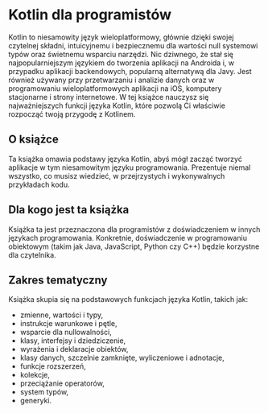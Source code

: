 # Kotlin dla programistów

Kotlin to niesamowity język wieloplatformowy, głównie dzięki swojej czytelnej składni, intuicyjnemu i bezpiecznemu dla wartości null systemowi typów oraz świetnemu wsparciu narzędzi. Nic dziwnego, że stał się najpopularniejszym językiem do tworzenia aplikacji na Androida i, w przypadku aplikacji backendowych, popularną alternatywą dla Javy. Jest również używany przy przetwarzaniu i analizie danych oraz w programowaniu wieloplatformowych aplikacji na iOS, komputery stacjonarne i strony internetowe. W tej książce nauczysz się najważniejszych funkcji języka Kotlin, które pozwolą Ci właściwie rozpocząć twoją przygodę z Kotlinem.

## O książce

Ta książka omawia podstawy języka Kotlin, abyś mógł zacząć tworzyć aplikacje w tym niesamowitym języku programowania. Prezentuje niemal wszystko, co musisz wiedzieć, w przejrzystych i wykonywalnych przykładach kodu.

## Dla kogo jest ta książka

Książka ta jest przeznaczona dla programistów z doświadczeniem w innych językach programowania. Konkretnie, doświadczenie w programowaniu obiektowym (takim jak Java, JavaScript, Python czy C++) będzie korzystne dla czytelnika.

## Zakres tematyczny

Książka skupia się na podstawowych funkcjach języka Kotlin, takich jak:
* zmienne, wartości i typy,
* instrukcje warunkowe i pętle,
* wsparcie dla nullowalności,
* klasy, interfejsy i dziedziczenie,
* wyrażenia i deklaracje obiektów,
* klasy danych, szczelnie zamknięte, wyliczeniowe i adnotacje,
* funkcje rozszerzeń,
* kolekcje,
* przeciążanie operatorów,
* system typów,
* generyki.
